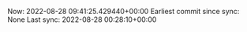 Now: 2022-08-28 09:41:25.429440+00:00 Earliest commit since sync: None Last sync: 2022-08-28 00:28:10+00:00

